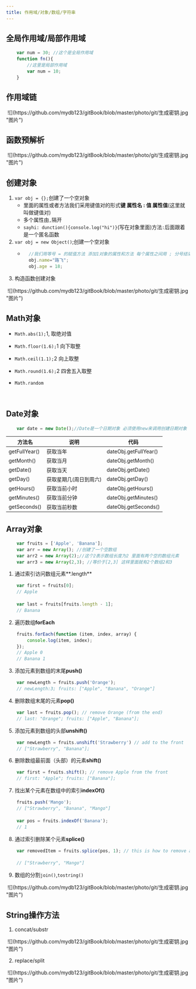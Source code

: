 ```yaml
---
title: 作用域/对象/数组/字符串
---
```

## 全局作用域/局部作用域
```js
    var num = 30; //这个是全局作用域
    function fn(){
        //这里是局部作用域
        var num = 10;
    }
```
## 作用域链
<img :src="$withBase('/front/javascript/作用域链.jpg')">
![](https://github.com/mydb123/gitBook/blob/master/photo/git/生成密钥.jpg "图片")

## 函数预解析
<img :src="$withBase('/front/javascript/预解析.jpg')">
![](https://github.com/mydb123/gitBook/blob/master/photo/git/生成密钥.jpg "图片")

## 创建对象
1. `var obj = {};`创建了一个空对象
    + 里面的属性或者方法我们采用键值对的形式**键 属性名 : 值 属性值**(这里就叫做键值对)
    + 多个属性由`,`隔开
    + `sayhi: dunction(){console.log("hi")}`(写在对象里面)方法`:`后面跟着是一个匿名函数
2. `var obj = new Object()`;创建一个空对象
    + ```js
        //我们用等号 = 的赋值方法 添加1对象的属性和方法 每个属性之间用 ; 分号结束
        obj.name="路飞";
        obj.age = 18;
      ```
3. 构造函数创建对象
<img :src="$withBase('/front/javascript/构造函数创建对象.jpg')">
![](https://github.com/mydb123/gitBook/blob/master/photo/git/生成密钥.jpg "图片")

## Math对象
+ `Math.abs(1);`1, 取绝对值  

+ `Math.floor(1.6);`1 向下取整  

+ `Math.ceil(1.1);`2 向上取整  

+ `Math.round(1.6);`2 四舍五入取整  

+ `Math.random`
<img :src="$withBase('/front/javascript/Math.random.jpg')">

## Date对象
```js
    var date = new Date();//Date是一个日期对象 必须使用new来调用创建日期对象
```
|      方法名            |           说明                   |          代码                  |
|------------------------|----------------------------------|--------------------------------|
|      getFullYear()     |          获取当年                |       dateObj.getFullYear()    |
|      getMonth()        |          获取当月                |       dateObj.getMonth()       |
|      getDate()         |          获取当天                |       dateObj.getDate()        |
|      getDay()          |          获取星期几(周日到周六)  |       dateObj.getDay()         |
|      getHours()        |          获取当前小时            |       dateObj.getHours()       |
|      getMinutes()      |          获取当前分钟            |       dateObj.getMinutes()     |
|      getSeconds()      |          获取当前秒数            |       dateObj.getSeconds()     |

## Array对象
```js
    var fruits = ['Apple', 'Banana'];
    var arr = new Array(); //创建了一个空数组
    var arr2 = new Array(2);//这个2表示数组长度为2 里面有两个空的数组元素
    var arr3 = new Array(2,3); //等价于[2,3] 这样里面就有2个数组2和3
```
1.  通过索引访问数组元素**.length**
```js
    var first = fruits[0];
    // Apple

    var last = fruits[fruits.length - 1];
    // Banana
```
2. 遍历数组**forEach**
```js
    fruits.forEach(function (item, index, array) {
        console.log(item, index);
    });
    // Apple 0
    // Banana 1
```

3. 添加元素到数组的末尾**push()**
```js
    var newLength = fruits.push('Orange');
    // newLength:3; fruits: ["Apple", "Banana", "Orange"]
```
4. 删除数组末尾的元素**pop()**
```js
    var last = fruits.pop(); // remove Orange (from the end)
    // last: "Orange"; fruits: ["Apple", "Banana"];
```
5. 添加元素到数组的头部**unshift()**
```js
    var newLength = fruits.unshift('Strawberry') // add to the front
    // ["Strawberry", "Banana"];
```
6. 删除数组最前面（头部）的元素**shift()**
```js
    var first = fruits.shift(); // remove Apple from the front
    // first: "Apple"; fruits: ["Banana"];
```
7. 找出某个元素在数组中的索引**indexOf()**
```js
    fruits.push('Mango');
    // ["Strawberry", "Banana", "Mango"]

    var pos = fruits.indexOf('Banana');
    // 1
```
8. 通过索引删除某个元素**splice()**
```js
    var removedItem = fruits.splice(pos, 1); // this is how to remove an item

    // ["Strawberry", "Mango"]
```
9. 数组的分割`join()`,`tostring()`
<img :src="$withBase('/front/javascript/数组的风割方法.jpg')">
![](https://github.com/mydb123/gitBook/blob/master/photo/git/生成密钥.jpg "图片")

## String操作方法
1. concat/substr
<img :src="$withBase('/front/javascript/字符串方法1.jpg')">
![](https://github.com/mydb123/gitBook/blob/master/photo/git/生成密钥.jpg "图片")

2. replace/split
<img :src="$withBase('/front/javascript/字符串方法2.jpg')">
![](https://github.com/mydb123/gitBook/blob/master/photo/git/生成密钥.jpg "图片")

